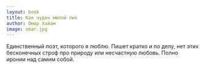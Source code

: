 ```yaml
---
layout: book
title: Как чуден милой лик
author: Омар Хайам
image: omar.jpg
---
```


Единственный поэт, которого я люблю. Пишет кратко и по делу, нет этих
бесконечных строф про природу или несчастную любовь. Полно иронии над самим
собой.
